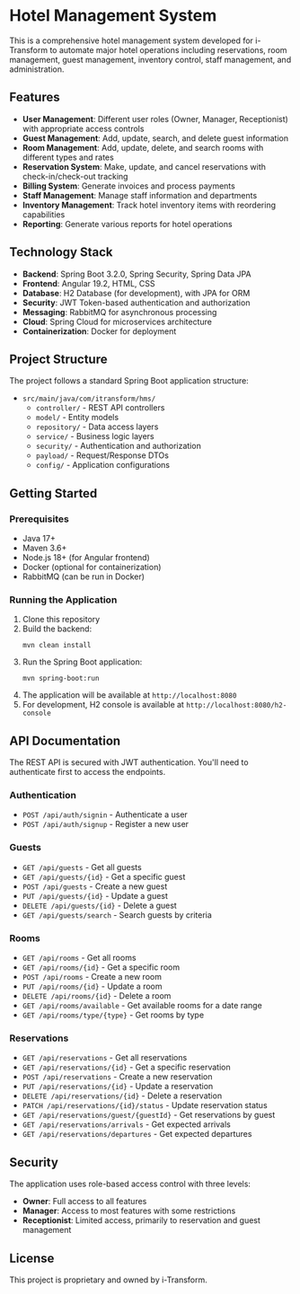 # Hotel Management System

This is a comprehensive hotel management system developed for i-Transform to automate major hotel operations including reservations, room management, guest management, inventory control, staff management, and administration.

## Features

- **User Management**: Different user roles (Owner, Manager, Receptionist) with appropriate access controls
- **Guest Management**: Add, update, search, and delete guest information
- **Room Management**: Add, update, delete, and search rooms with different types and rates
- **Reservation System**: Make, update, and cancel reservations with check-in/check-out tracking
- **Billing System**: Generate invoices and process payments
- **Staff Management**: Manage staff information and departments
- **Inventory Management**: Track hotel inventory items with reordering capabilities
- **Reporting**: Generate various reports for hotel operations

## Technology Stack

- **Backend**: Spring Boot 3.2.0, Spring Security, Spring Data JPA
- **Frontend**: Angular 19.2, HTML, CSS
- **Database**: H2 Database (for development), with JPA for ORM
- **Security**: JWT Token-based authentication and authorization
- **Messaging**: RabbitMQ for asynchronous processing
- **Cloud**: Spring Cloud for microservices architecture
- **Containerization**: Docker for deployment

## Project Structure

The project follows a standard Spring Boot application structure:

- `src/main/java/com/itransform/hms/`
  - `controller/` - REST API controllers
  - `model/` - Entity models
  - `repository/` - Data access layers
  - `service/` - Business logic layers
  - `security/` - Authentication and authorization
  - `payload/` - Request/Response DTOs
  - `config/` - Application configurations

## Getting Started

### Prerequisites

- Java 17+
- Maven 3.6+
- Node.js 18+ (for Angular frontend)
- Docker (optional for containerization)
- RabbitMQ (can be run in Docker)

### Running the Application

1. Clone this repository
2. Build the backend:
   ```
   mvn clean install
   ```
3. Run the Spring Boot application:
   ```
   mvn spring-boot:run
   ```
4. The application will be available at `http://localhost:8080`
5. For development, H2 console is available at `http://localhost:8080/h2-console`

## API Documentation

The REST API is secured with JWT authentication. You'll need to authenticate first to access the endpoints.

### Authentication

- `POST /api/auth/signin` - Authenticate a user
- `POST /api/auth/signup` - Register a new user

### Guests

- `GET /api/guests` - Get all guests
- `GET /api/guests/{id}` - Get a specific guest
- `POST /api/guests` - Create a new guest
- `PUT /api/guests/{id}` - Update a guest
- `DELETE /api/guests/{id}` - Delete a guest
- `GET /api/guests/search` - Search guests by criteria

### Rooms

- `GET /api/rooms` - Get all rooms
- `GET /api/rooms/{id}` - Get a specific room
- `POST /api/rooms` - Create a new room
- `PUT /api/rooms/{id}` - Update a room
- `DELETE /api/rooms/{id}` - Delete a room
- `GET /api/rooms/available` - Get available rooms for a date range
- `GET /api/rooms/type/{type}` - Get rooms by type

### Reservations

- `GET /api/reservations` - Get all reservations
- `GET /api/reservations/{id}` - Get a specific reservation
- `POST /api/reservations` - Create a new reservation
- `PUT /api/reservations/{id}` - Update a reservation
- `DELETE /api/reservations/{id}` - Delete a reservation
- `PATCH /api/reservations/{id}/status` - Update reservation status
- `GET /api/reservations/guest/{guestId}` - Get reservations by guest
- `GET /api/reservations/arrivals` - Get expected arrivals
- `GET /api/reservations/departures` - Get expected departures

## Security

The application uses role-based access control with three levels:

- **Owner**: Full access to all features
- **Manager**: Access to most features with some restrictions
- **Receptionist**: Limited access, primarily to reservation and guest management

## License

This project is proprietary and owned by i-Transform. 